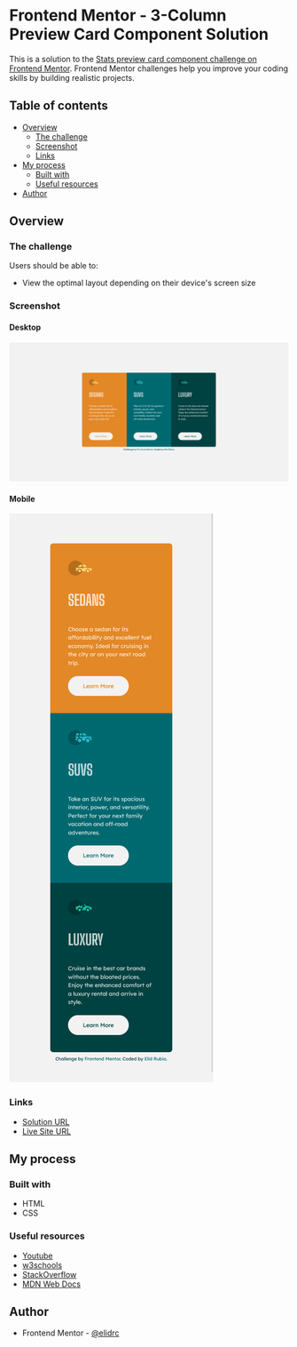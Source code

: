 # Frontend Mentor - 3-Column Preview Card Component Solution

This is a solution to the [Stats preview card component challenge on Frontend Mentor](https://www.frontendmentor.io/challenges/stats-preview-card-component-8JqbgoU62). Frontend Mentor challenges help you improve your coding skills by building realistic projects.

## Table of contents

- [Overview](#overview)
  - [The challenge](#the-challenge)
  - [Screenshot](#screenshot)
  - [Links](#links)
- [My process](#my-process)
  - [Built with](#built-with)
  - [Useful resources](#useful-resources)
- [Author](#author)

## Overview

### The challenge

Users should be able to:

- View the optimal layout depending on their device's screen size

### Screenshot

#### Desktop

![Desktop Stats Preview Card Component](./screenshots/desktop-screenshot.png)

#### Mobile

![Mobile Stats Preview Card Component](./screenshots/mobile-screenshot.png)

### Links

- [Solution URL]()
- [Live Site URL](https://github.com/elidrc/3-column-preview-card-component)

## My process

### Built with

- HTML
- CSS

### Useful resources

- [Youtube](https://www.youtube.com)
- [w3schools](https://www.w3schools.com)
- [StackOverflow](https://www.stackoverflow.com)
- [MDN Web Docs](https://developer.mozilla.org)

## Author

- Frontend Mentor - [@elidrc](https://www.frontendmentor.io/profile/elidrc)
